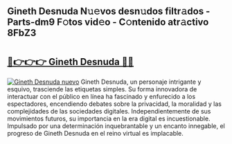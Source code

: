 ## Gineth Desnuda N𝚞𝚎vos desn𝚞dos filtr𝚊dos - Parts-dm9 F𝚘tos vid𝚎o - C𝚘ntenido atr𝚊ctivo 8FbZ3

# <h2><a href="http://mbc8ih8.tromn.icu/?c=Gineth+Desnuda">🔗👉👉👉 Gineth Desnuda 🔗🔗</a></h2>

[![Gineth Desnuda nuevo](https://i.imgur.com/pEAQMta.gif)](http://mbc8ih8.tromn.icu/?c=Gineth+Desnuda)
Gineth Desnuda, un personaje intrigante y esquivo, trasciende las etiquetas simples. Su forma innovadora de interactuar con el público en línea ha fascinado y enfurecido a los espectadores, encendiendo debates sobre la privacidad, la moralidad y las complejidades de las sociedades digitales. Independientemente de sus movimientos futuros, su importancia en la era digital es incuestionable. Impulsado por una determinación inquebrantable y un encanto innegable, el progreso de Gineth Desnuda en el reino virtual es implacable.
